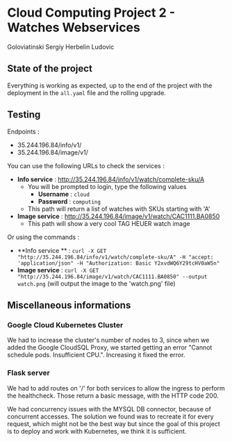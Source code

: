 # Cloud Computing Project 2 - Watches Webservices

Goloviatinski Sergiy
Herbelin Ludovic

## State of the project

Everything is working as expected, up to the end of the project with the deployment in the `all.yaml` file and the rolling upgrade.


## Testing

Endpoints :
- 35.244.196.84/info/v1/
- 35.244.196.84/image/v1/


You can use the following URLs to check the services :

- **Info service** : http://35.244.196.84/info/v1/watch/complete-sku/A
    - You will be prompted to login, type the following values
        - **Username** : `cloud`
        - **Password** : `computing`
    - This path will return a list of watches with SKUs starting with 'A'
- **Image service** : http://35.244.196.84/image/v1/watch/CAC1111.BA0850
    - This path will show a very cool TAG HEUER watch image


Or using the commands : 
- **Info service ** : `curl -X GET "http://35.244.196.84/info/v1/watch/complete-sku/A" -H "accept: 'application/json" -H "Authorization: Basic Y2xvdWQ6Y29tcHV0aW5n"`
- **Image service** : `curl -X GET "http://35.244.196.84/image/v1/watch/CAC1111.BA0850" --output watch.png` (will output the image to the 'watch.png' file)


## Miscellaneous informations

### Google Cloud Kubernetes Cluster

We had to increase the cluster's number of nodes to 3, since when we added the Google CloudSQL Proxy, we started getting an error "Cannot schedule pods. Insufficient CPU.". Increasing it fixed the error.


### Flask server

We had to add routes on '/' for both services to allow the ingress to perform the healthcheck. Those return a basic message, with the HTTP code 200.

We had concurrency issues with the MYSQL DB connector, because of concurrent accesses. 
The solution we found was to recreate it for every request, which might not be the best way but since the goal of this project is to deploy and work with Kubernetes, we think it is sufficient.